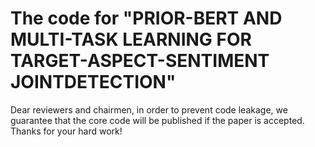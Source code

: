 # The code for "PRIOR-BERT AND MULTI-TASK LEARNING FOR TARGET-ASPECT-SENTIMENT JOINTDETECTION"
Dear reviewers and chairmen, in order to prevent code leakage, we guarantee that the core code will be published if the paper is accepted. Thanks for your hard work!
